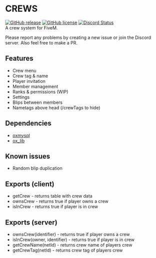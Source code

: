 # CREWS
[![GitHub release](https://img.shields.io/github/v/release/LikeManTV/crews.svg)](https://github.com/LikeManTV/crews/releases/latest)
[![GitHub license](https://img.shields.io/github/license/LikeManTV/crews.svg)](LICENSE)
<a href="https://discordapp.com/invite/54jH2Uu7tc" title="Chat on Discord"><img alt="Discord Status" src="https://discordapp.com/api/guilds/912329245789933569/widget.png"></a>   
A crew system for FiveM.

Please report any problems by creating a new issue or join the Discord server.
Also feel free to make a PR.

## Features
- Crew menu
- Crew tag & name
- Player invitation
- Member management
- Ranks & permissions (WIP)
- Settings
- Blips between members
- Nametags above head (/crewTags to hide)

## Dependencies
- [oxmysql](https://github.com/overextended/oxmysql)
- [ox_lib](https://github.com/overextended/ox_lib)

## Known issues
- Random blip duplication

## Exports (client)
- getCrew - returns table with crew data
- ownsCrew - returns true if player owns a crew
- isInCrew - returns true if player is in crew

## Exports (server)
- ownsCrew(identifier) - returns true if player owns a crew
- isInCrew(owner, identifier) - returns true if player is in crew
- getCrewName(netId) - returns crew name of players crew
- getCrewTag(netId) - returns crew tag of players crew
